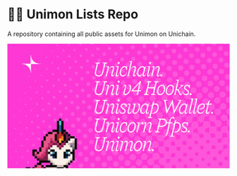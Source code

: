 # 🦄✨ Unimon Lists Repo

A repository containing all public assets for Unimon on Unichain.

![Unimon Banner](public/banner.png)
